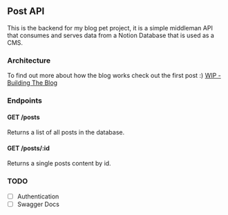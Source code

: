 ## Post API
This is the backend for my blog pet project, it is a simple middleman API that consumes and serves data from a Notion Database that is used as a CMS.

### Architecture
To find out more about how the blog works check out the first post :)
[WIP - Building The Blog]()

### Endpoints
#### GET /posts
Returns a list of all posts in the database.

#### GET /posts/:id
Returns a single posts content by id.

### TODO
- [ ] Authentication
- [ ] Swagger Docs
